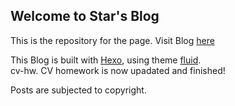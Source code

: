 ## Welcome to Star's Blog

This is the repository for the page. Visit Blog [here](https://blog.jacklit.com/)  

This Blog is built with [Hexo](https://hexo.io/), using theme [fluid](https://hexo.fluid-dev.com/).  
cv-hw.
CV homework is now upadated and finished!

Posts are subjected to copyright.
